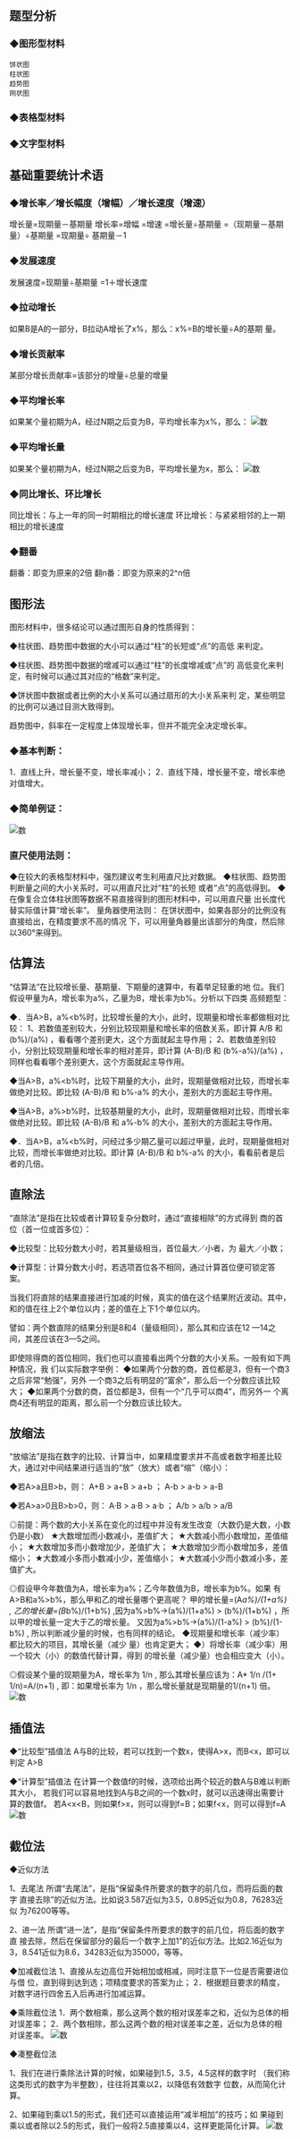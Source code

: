 ## 题型分析
### ◆图形型材料
	饼状图
	柱状图
	趋势图
	网状图
### ◆表格型材料
### ◆文字型材料


## 基础重要统计术语

### ◆增长率／增长幅度（增幅）／增长速度（增速）          
增长量=现期量－基期量
增长率=增幅
     =增速
=增长量÷基期量
=（现期量－基期量）÷基期量
=现期量÷ 基期量－1

### ◆发展速度
发展速度=现期量÷基期量
=1＋增长速度

### ◆拉动增长
如果B是A的一部分，B拉动A增长了x%，那么：x%=B的增长量÷A的基期
量。

### ◆增长贡献率
某部分增长贡献率=该部分的增量÷总量的增量

### ◆平均增长率
如果某个量初期为A，经过N期之后变为B，平均增长率为x%，那么：
![数](https://raw.githubusercontent.com/sheldonjie/molijun.github.io/master/1.png)

### ◆平均增长量
如果某个量初期为A，经过N期之后变为B，平均增长量为x，那么：
![数](https://raw.githubusercontent.com/sheldonjie/molijun.github.io/master/2.png)

### ◆同比增长、环比增长
同比增长：与上一年的同一时期相比的增长速度
环比增长：与紧紧相邻的上一期相比的增长速度

### ◆翻番
翻番：即变为原来的2倍
翻n番：即变为原来的2^n倍

## 图形法

图形材料中，很多结论可以通过图形自身的性质得到：

◆柱状图、趋势图中数据的大小可以通过“柱”的长短或“点”的高低 来判定。

◆柱状图、趋势图中数据的增减可以通过“柱”的长度增减或“点”的 高低变化来判定，有时候可以通过其对应的“格数”来判定。

◆饼状图中数据或者比例的大小关系可以通过扇形的大小关系来判 定，某些明显的比例可以通过目测大致得到。

趋势图中，斜率在一定程度上体现增长率，但并不能完全决定增长率。

### ◆基本判断：
1．直线上升，增长量不变，增长率减小；
2．直线下降，增长量不变，增长率绝对值增大。

### ◆简单例证：
![数](https://raw.githubusercontent.com/sheldonjie/molijun.github.io/master/3.png)

### 直尺使用法则：
◆在较大的表格型材料中，强烈建议考生利用直尺比对数据。
◆柱状图、趋势图判断量之间的大小关系时，可以用直尺比对“柱”的长短 或者“点”的高低得到。
◆在像复合立体柱状图等数据不易直接得到的图形材料中，可以用直尺量 出长度代替实际值计算“增长率”。
量角器使用法则：
在饼状图中，如果各部分的比例没有直接给出，在精度要求不高的情况 下，可以用量角器量出该部分的角度，然后除以360°来得到。

## 估算法
“估算法”在比较增长量、基期量、下期量的速算中，有着举足轻重的地 位。我们假设甲量为A，增长率为a%，乙量为B，增长率为b%。分析以下四类 高频题型：

◆．当A>B，a%<b%时，比较增长量的大小，此时，现期量和增长率都做相对比较：
1、若数值差别较大，分别比较现期量和增长率的倍数关系，即计算   A/B   和   (b%)/(a%)  ，看看哪个差别更大，这个方面就起主导作用；
2、若数值差别较小，分别比较现期量和增长率的相对差异，即计算  (A-B)/B  和  (b%-a%)/(a%)  ，同样也看看哪个差别更大，这个方面就起主导作用。

◆当A>B，a%<b%时，比较下期量的大小，此时，现期量做相对比较，而增长率做绝对比较。即比较 (A-B)/B   和 b%-a% 的大小，差别大的方面起主导作用。

◆当A>B，a%>b%时，比较基期量的大小，此时，现期量做相对比较，而增长率做绝对比较。即比较 (A-B)/B 和 a%-b% 的大小，差别大的方面起主导作用。

◆．当A>B，a%<b%时，问经过多少期乙量可以超过甲量，此时，现期量做相对比较，而增长率做绝对比较。即计算 (A-B)/B 和 b%-a% 的大小，看看前者是后者的几倍。


## 直除法
“直除法”是指在比较或者计算较复杂分数时，通过“直接相除”的方式得到 商的首位（首一位或首多位）：

◆比较型：比较分数大小时，若其量级相当，首位最大／小者，为 最大／小数；

◆计算型：计算分数大小时，若选项首位各不相同，通过计算首位便可锁定答案。

当我们将直除的结果直接进行加减的时候，真实的值在这个结果附近波动。其中，和的值在往上2个单位以内；差的值在上下1个单位以内。

譬如：两个数直除的结果分别是8和4（量级相同），那么其和应该在12 —14之间，其差应该在3—5之间。

即使除得商的首位相同，我们也可以直接看出两个分数的大小关系。一般有如下两种情况，我 们以实际数字举例：
◆如果两个分数的商，首位都是3，但有一个商3之后非常“勉强”，另外 一个商3之后有明显的“富余”，那么后一个分数应该比较大；
◆如果两个分数的商，首位都是3，但有一个“几乎可以商4”，而另外一 个离商4还有明显的距离，那么前一个分数应该比较大。


## 放缩法
“放缩法”是指在数字的比较、计算当中，如果精度要求并不高或者数字相差比较大，通过对中间结果进行适当的“放”（放大）或者“缩”（缩小）：

◆若A>a且B>b，则：    A+B > a+B > a+b ；        A-b > a-b > a-B

◆若A>a>0且B>b>0，则：    A·B > a·B > a·b ；        A/b > a/b > a/B

◎前提：两个数的大小关系在变化的过程中并没有发生改变（大数仍是大数，小数仍是小数）
★大数增加而小数减小，差值扩大；
★大数减小而小数增加，差值缩小；
★大数增加多而小数增加少，差值扩大；
★大数增加少而小数增加多，差值缩小；
★大数减小多而小数减小少，差值缩小；
★大数减小少而小数减小多，差值扩大。

◎假设甲今年数值为A，增长率为a%；乙今年数值为B，增长率为b%。如果 有A>B和a%>b%，那么甲和乙的增长量哪个更高呢？
甲的增长量=(A*a%)/(1+a%) , 乙的增长量=(B*b%)/(1+b%) ,因为a%>b%→(a%)/(1+a%) > (b%)/(1+b%) ，所以甲的增长量一定大于乙的增长量。
又因为a%>b%→(a%)/(1-a%) > (b%)/(1-b%) , 所以判断减少量的时候，也有同样的结论。
◆现期量和增长率（减少率）都比较大的项目，其增长量（减少 量）也肯定更大；
◆）将增长率（减少率）用一个较大（小）的数值代替计算，得到 的增长量（减少量）也会相应变大（小）。

◎假设某个量的现期量为A，增长率为 1/n , 那么其增长量应该为：A* 1/n /(1+ 1/n)=A/(n+1) , 即：如果增长率为 1/n ，那么增长量就是现期量的1/(n+1) 倍。
![数](https://raw.githubusercontent.com/sheldonjie/molijun.github.io/master/4.png)


## 插值法
◆“比较型”插值法
A与B的比较，若可以找到一个数x，使得A>x，而B<x，即可以判定 A>B

◆“计算型”插值法
在计算一个数值f的时候，选项给出两个较近的数A与B难以判断其大小， 若我们可以容易地找到A与B之间的一个数x时，就可以迅速得出需要计算的数值f。
若A<x<B，则如果f>x，则可以得到f=B；如果f<x，则可以得到f=A
![数](https://raw.githubusercontent.com/sheldonjie/molijun.github.io/master/5.png)


## 截位法
◆近似方法

1、去尾法
所谓“去尾法”，是指“保留条件所要求的数字的前几位，而将后面的数字 直接去除”的近似方法。比如说3.587近似为3.5，0.895近似为0.8，76283近似 为76200等等。

2、进一法
所谓“进一法”，是指“保留条件所要求的数字的前几位，将后面的数字直 接去除，然后在保留部分的最后一个数字上加1”的近似方法。比如2.16近似为3，8.541近似为8.6，34283近似为35000，等等。

◆加减截位法
1、直接从左边高位开始相加或相减，同时注意下一位是否需要进位与借 位，直到得到达到选；项精度要求的答案为止；
2．根据题目要求的精度，对数字进行四舍五入后再进行加减运算。

◆乘除截位法
1．两个数相乘，那么这两个数的相对误差率之和，近似为总体的相 对误差率；
2．两个数相除，那么这两个数的相对误差率之差，近似为总体的相 对误差率。
![数](https://raw.githubusercontent.com/sheldonjie/molijun.github.io/master/6.png)

◆凑整截位法

1、我们在进行乘除法计算的时候，如果碰到1.5，3.5，4.5这样的数字时 （我们称这类形式的数字为半整数），往往将其乘以2，以降低有效数字 位数，从而简化计算。

2、如果碰到乘以1.5的形式，我们还可以直接运用“减半相加”的技巧；如 果碰到乘以或者除以2.5的形式，我们一般将2.5直接乘以4，这样更能简化计算。
![数](https://raw.githubusercontent.com/sheldonjie/molijun.github.io/master/7.png)
